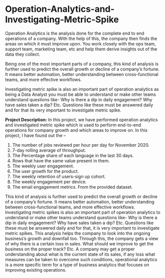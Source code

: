 # Operation-Analytics-and-Investigating-Metric-Spike

Operation Analytics is the analysis done for the complete end to end operations of a company. With the help of this, the company then finds the areas on which it must improve upon. You work closely with the ops team, support team, marketing team, etc and help them derive insights out of the data they collect.

Being one of the most important parts of a company, this kind of analysis is further used to predict the overall growth or decline of a company’s fortune. It means better automation, better understanding between cross-functional teams, and more effective workflows.

Investigating metric spike is also an important part of operation analytics as being a Data Analyst you must be able to understand or make other teams understand questions like- Why is there a dip in daily engagement? Why have sales taken a dip? Etc. Questions like these must be answered daily and for that its very important to investigate metric spike.

**Project Description:** In this project, we have performed operation analytics and investigated
metric spike which is used to perform end-to-end operations for company growth and which
areas to improve on. In this project, I have found out the –  

1. The number of jobs reviewed per hour per day for November 2020.
2. 7-day rolling average of throughput.
3. The Percentage share of each language in the last 30 days.
4. Rows that have the same value present in them.
5. The weekly user engagement.
6. The user growth for the product.
7. The weekly retention of users-sign up cohort.
8. The weekly engagement per device.
9. The email engagement metrics. From the provided dataset.  

This kind of analysis is further used to predict the overall growth or decline of a company’s
fortune. It means better automation, better understanding between cross-functional teams, and
more effective workflows. Investigating metric spikes is also an important part of operation
analytics to understand or make other teams understand questions like- Why is there a dip in
daily engagement? Why have sales taken a dip? Etc. Questions like these must be answered
daily and for that, it is very important to investigate metric spikes. This analysis helps the
company to look into the ongoing business’s growth and downfall too. Through this, the
company gets a view of why there is a certain loss in sales. What should we improve to get the
business on the proper track? Etc. A company may get a proper understanding about what is
the current state of its sales, if any loss what measures can be taken to overcome such
conditions, operational analytics is a more specific term for a type of business analytics that
focuses on improving existing operations.
